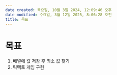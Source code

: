 ```yaml
---
date created: 목요일, 10월 3일 2024, 12:09:46 오후
date modified: 수요일, 3월 12일 2025, 8:06:28 오전
title: 목표
---
```


# 목표

1. 배열에 값 저장 후 최소 값 찾기
2. 틱택토 게임 구현
